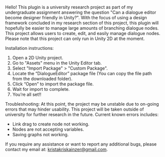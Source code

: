 Hello!
This plugin is a university research project as part of my undergraduate assignment answering the question "Can a dialogue editor become designer friendly in Unity?". With the focus of using a design  framework concluded in my research section of this project, this plugin will hopefully be easier to manage large amounts of branching dialogue nodes. This project allows users to create, edit, and easily manage dialogue nodes. Please note that this project can only run in Unity 2D at the moment. 

Installation instructions:
1) Open a 2D Unity project.
2) Go to "Assets" menu in the Unity Editor tab.
3) Select "Import Package" > "Custom Package".
4) Locate the “DialogueEditor” package file (You can copy the file path from the downloaded folder).
5) Click “Open” to import the package file.
6) Wait for import to complete.
7) You’re all set!!

Troubleshooting:
At this point, the project may be unstable due to on-going errors that may hinder usability. This project will be taken outside of university for further research in the future. Current known errors includes:
- Link drag to create node not working.
- Nodes are not accepting variables.
- Saving graphs not working.

If you require any assistance or want to report any additional bugs, please contact my email at: kristakriskainzer@gmail.com.
